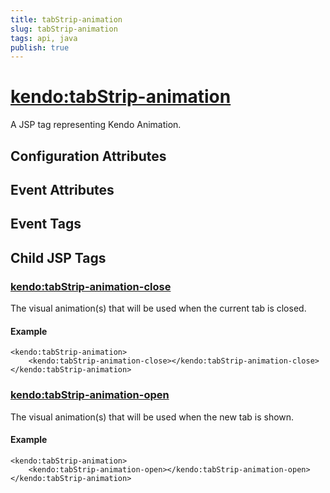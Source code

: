 ```yaml
---
title: tabStrip-animation
slug: tabStrip-animation
tags: api, java
publish: true
---
```


# <kendo:tabStrip-animation>
A JSP tag representing Kendo Animation.

## Configuration Attributes


## Event Attributes


## Event Tags
  

## Child JSP Tags

### [<kendo:tabStrip-animation-close>](/api/wrappers/jsp/tabstrip/animation-close)

The visual animation(s) that will be used when the current tab is closed.

#### Example

    <kendo:tabStrip-animation>
        <kendo:tabStrip-animation-close></kendo:tabStrip-animation-close>
    </kendo:tabStrip-animation>
 
### [<kendo:tabStrip-animation-open>](/api/wrappers/jsp/tabstrip/animation-open)

The visual animation(s) that will be used when the new tab is shown.

#### Example

    <kendo:tabStrip-animation>
        <kendo:tabStrip-animation-open></kendo:tabStrip-animation-open>
    </kendo:tabStrip-animation>
 
